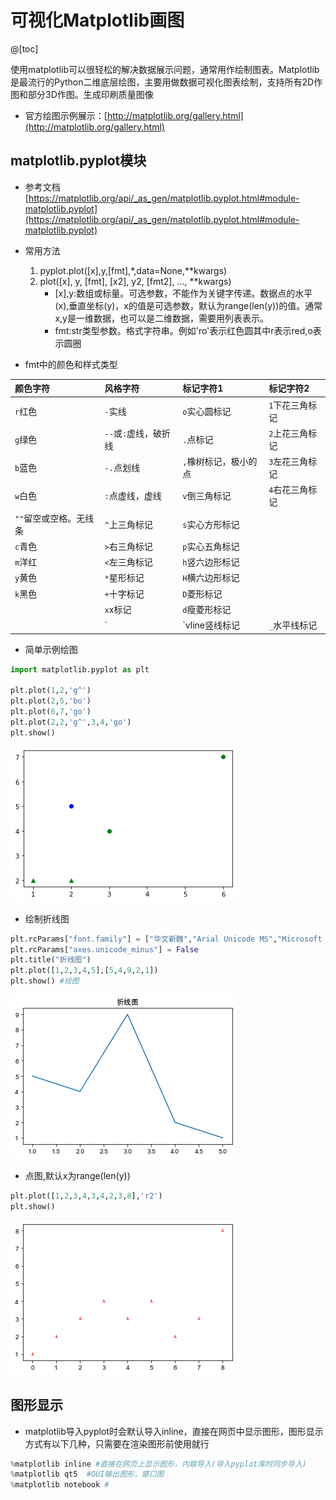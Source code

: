 # 可视化Matplotlib画图

@[toc]

使用matplotlib可以很轻松的解决数据展示问题，通常用作绘制图表。Matplotlib是最流行的Python二维底层绘图，主要用做数据可视化图表绘制，支持所有2D作图和部分3D作图。生成印刷质量图像

* 官方绘图示例展示：[http://matplotlib.org/gallery.html](http://matplotlib.org/gallery.html)  

## matplotlib.pyplot模块

* 参考文档[https://matplotlib.org/api/_as_gen/matplotlib.pyplot.html#module-matplotlib.pyplot](https://matplotlib.org/api/_as_gen/matplotlib.pyplot.html#module-matplotlib.pyplot)
* 常用方法
    1. pyplot.plot([x],y,[fmt],*,data=None,**kwargs)
    2. plot([x], y, [fmt], [x2], y2, [fmt2], ..., **kwargs)
        * [x],y:数组或标量。可选参数，不能作为关键字传递。数据点的水平(x),垂直坐标(y)，x的值是可选参数，默认为range(len(y))的值。通常x,y是一维数据，也可以是二维数据，需要用列表表示。
        * fmt:str类型参数。格式字符串。例如'ro'表示红色圆其中r表示red,o表示圆圈

* fmt中的颜色和样式类型

|颜色字符|风格字符|标记字符1|标记字符2|
|:-----|:-------|:--------|:-------|
|`r`红色|`-`实线|`o`实心圆标记|`1`下花三角标记|
|`g`绿色|`--`或`:`虚线，破折线|`.`点标记|`2`上花三角标记|
|`b`蓝色|`-.`点划线|`,`橡树标记，极小的点|`3`左花三角标记|
|`w`白色|`:`点虚线，虚线|`v`倒三角标记|`4`右花三角标记|
|`""`留空或空格。无线条|`^`上三角标记|`s`实心方形标记|
|`c`青色|`>`右三角标记|`p`实心五角标记||
|`m`洋红|`<`左三角标记|`h`竖六边形标记||
|`y`黄色|`*`星形标记|`H`横六边形标记||
|`k`黑色|`+`十字标记|`D`菱形标记||
||`x`x标记|`d`瘦菱形标记||
||`|`vline竖线标记|`_`水平线标记||


* 简单示例绘图

````python
import matplotlib.pyplot as plt

plt.plot(1,2,'g^')
plt.plot(2,5,'bo')
plt.plot(6,7,'go')
plt.plot(2,2,'g^',3,4,'go')
plt.show()
````

![pyplot_001](../img/pyplot_001.png)  

* 绘制折线图

````python
plt.rcParams["font.family"] = ["华文新魏","Arial Unicode MS","Microsoft Yahei","SimHei","sans-serif"] #设置字体，默认使用数组第一个字体，其他为第一个字体不存在时使用
plt.rcParams["axes.unicode_minus"] = False
plt.title("折线图")
plt.plot([1,2,3,4,5],[5,4,9,2,1])
plt.show() #绘图
````

![pyplot_002](../img/pyplot_002.png)  

* 点图,默认x为range(len(y))

````python
plt.plot([1,2,3,4,3,4,2,3,8],'r2')
plt.show()
````

![pyplot_003](../img/pyplot_003.png)  

## 图形显示

* matplotlib导入pyplot时会默认导入inline，直接在网页中显示图形，图形显示方式有以下几种，只需要在渲染图形前使用就行

````python
%matplotlib inline #直接在网页上显示图形，内联导入(导入pyplot库时同步导入)
%matplotlib qt5  #GUI输出图形，窗口图
%matplotlib notebook #
````





















